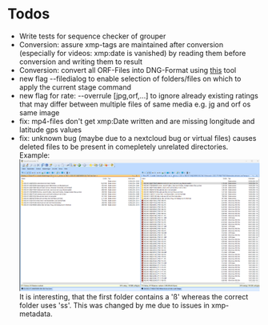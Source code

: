 # Todos 
- Write tests for sequence checker of grouper
- Conversion: assure xmp-tags are maintained after conversion (especially for videos: xmp:date is vanished) by reading them before conversion and writing them to result
- Conversion: convert all ORF-Files into DNG-Format using [this](https://github.com/BradenM/pydngconverter) tool
- new flag --filedialog to enable selection of folders/files on which to apply the current stage command
- new flag for rate: --overrule [jpg,orf,...] to ignore already existing ratings that may differ between multiple files of same media e.g. jg and orf os same image
- fix: mp4-files don't get xmp:Date written and are missing longitude and latitude gps values
- fix: unknown bug (maybe due to a nextcloud bug or virtual files) causes deleted files to be present in comepletely unrelated directories. Example: ![alt text](2024-09-30_Bug.png) It is interesting, that the first folder contains a 'ß' whereas the correct folder uses 'ss'. This was changed by me due to issues in xmp-metadata.